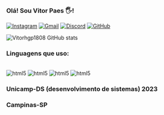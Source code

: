 ### Olá! Sou Vitor Paes 🖐️! 

[![Instagram](https://img.shields.io/badge/Instagram-E4405F?style=for-the-badge&logo=instagram&logoColor=white)](https://www.instagram.com/vitorhenriquepaes/) 
[![Gmail](	https://img.shields.io/badge/Gmail-D14836?style=for-the-badge&logo=gmail&logoColor=white)](vhgpaes@gmail.com)
[![Discord](https://img.shields.io/badge/Discord-7289DA?style=for-the-badge&logo=discord&logoColor=white)](https://discord.com/channels/@325326557633708034)
[![GitHub](	https://img.shields.io/badge/GitHub-100000?style=for-the-badge&logo=github&logoColor=white)](https://github.com/Vitorhgp1808)

![Vitorhgp1808 GitHub stats](https://github-readme-stats.vercel.app/api?username=Vitorhgp1808&show_icons=true&theme=radical)

### Linguagens que uso: 
<div style="display:inline-block"><br/>
    <img alt="html5" src="https://img.shields.io/badge/JavaScript-F7DF1E?style=for-the-badge&logo=javascript&logoColor=black">
    <img alt="html5" src="https://img.shields.io/badge/Python-3776AB?style=for-the-badge&logo=python&logoColor=white">
    <img alt="html5" src="https://img.shields.io/badge/HTML-239120?style=for-the-badge&logo=html5&logoColor=white">
    <img alt="html5" src="https://img.shields.io/badge/CSS-239120?&style=for-the-badge&logo=css3&logoColor=white">

</div><br/>

### Unicamp-DS (desenvolvimento de sistemas) 2023
### Campinas-SP
